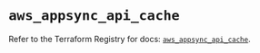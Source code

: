 # `aws_appsync_api_cache`

Refer to the Terraform Registry for docs: [`aws_appsync_api_cache`](https://registry.terraform.io/providers/hashicorp/aws/5.99.0/docs/resources/appsync_api_cache).
